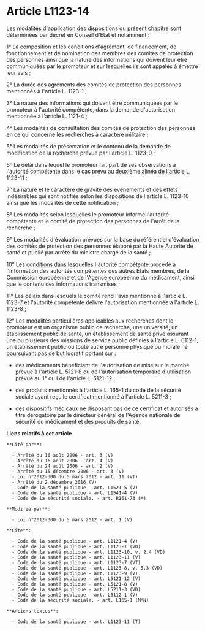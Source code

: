 # Article L1123-14

Les modalités d'application des dispositions du présent chapitre sont déterminées par décret en Conseil d'Etat et
notamment : 

1° La composition et les conditions d'agrément, de financement, de fonctionnement et de nomination des membres des comités de
protection des personnes ainsi que la nature des informations qui doivent leur être communiquées par le promoteur et sur
lesquelles ils sont appelés à émettre leur avis ; 

2° La durée des agréments des comités de protection des personnes mentionnés à l'article L. 1123-1 ; 

3° La nature des informations qui doivent être communiquées par le promoteur à l'autorité compétente, dans la demande
d'autorisation mentionnée à l'article L. 1121-4 ; 

4° Les modalités de consultation des comités de protection des personnes en ce qui concerne les recherches à caractère
militaire ; 

5° Les modalités de présentation et le contenu de la demande de modification de la recherche prévue par l'article L.
1123-9 ; 

6° Le délai dans lequel le promoteur fait part de ses observations à l'autorité compétente dans le cas prévu au deuxième
alinéa de l'article L. 1123-11 ; 

7° La nature et le caractère de gravité des événements et des effets indésirables qui sont notifiés selon les dispositions de
l'article L. 1123-10 ainsi que les modalités de cette notification ; 

8° Les modalités selon lesquelles le promoteur informe l'autorité compétente et le comité de protection des personnes de
l'arrêt de la recherche ; 

9° Les modalités d'évaluation prévues sur la base du référentiel d'évaluation des comités de protection des personnes élaboré
par la Haute Autorité de santé et publié par arrêté du ministre chargé de la santé ; 

10° Les conditions dans lesquelles l'autorité compétente procède à l'information des autorités compétentes des autres États
membres, de la Commission européenne et de l'Agence européenne du médicament, ainsi que le contenu des informations
transmises ; 

11° Les délais dans lesquels le comité rend l'avis mentionné à l'article L. 1123-7 et l'autorité compétente délivre
l'autorisation mentionnée à l'article L. 1123-8 ; 

12° Les modalités particulières applicables aux recherches dont le promoteur est un organisme public de recherche, une
université, un établissement public de santé, un établissement de santé privé assurant une ou plusieurs des missions de
service public définies à l'article L. 6112-1, un établissement public ou toute autre personne physique ou morale ne
poursuivant pas de but lucratif portant sur :

- des médicaments bénéficiant de l'autorisation de mise sur le marché prévue à l'article L. 5121-8 ou de l'autorisation
temporaire d'utilisation prévue au 1° du I de l'article L. 5121-12 ;

- des produits mentionnés à l'article L. 165-1 du code de la sécurité sociale ayant reçu le certificat mentionné à l'article
L. 5211-3 ;

- des dispositifs médicaux ne disposant pas de ce certificat et autorisés à titre dérogatoire par le directeur général de
l'Agence nationale de sécurité du médicament et des produits de santé.

**Liens relatifs à cet article**

	**Cité par**:

	  - Arrêté du 16 août 2006 - art. 3 (V)
	  - Arrêté du 16 août 2006 - art. 4 (V)
	  - Arrêté du 24 août 2006 - art. 2 (V)
	  - Arrêté du 15 décembre 2006 - art. 3 (V)
	  - Loi n°2012-300 du 5 mars 2012 - art. 11 (VT)
	  - Arrêté du 2 décembre 2016 (V)
	  - Code de la santé publique - art. L1521-5 (V)
	  - Code de la santé publique - art. L1541-4 (V)
	  - Code de la sécurité sociale. - art. R161-73 (M)

	**Modifié par**:

	  - Loi n°2012-300 du 5 mars 2012 - art. 1 (V)

	**Cite**:

	  - Code de la santé publique - art. L1121-4 (V)
	  - Code de la santé publique - art. L1123-1 (VD)
	  - Code de la santé publique - art. L1123-10, v. 2.4 (VD)
	  - Code de la santé publique - art. L1123-11 (V)
	  - Code de la santé publique - art. L1123-7 (VT)
	  - Code de la santé publique - art. L1123-8, v. 5.3 (VD)
	  - Code de la santé publique - art. L1123-9 (V)
	  - Code de la santé publique - art. L5121-12 (V)
	  - Code de la santé publique - art. L5121-8 (V)
	  - Code de la santé publique - art. L5211-3 (VD)
	  - Code de la santé publique - art. L6112-1 (V)
	  - Code de la sécurité sociale. - art. L165-1 (MMN)

	**Anciens textes**:

	  - Code de la santé publique - art. L1123-11 (T)
